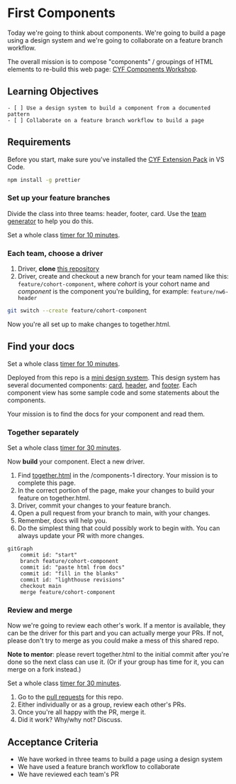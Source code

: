 # First Components

Today we're going to think about components. We're going to build a page using a design system and we're going to collaborate on a feature branch workflow.

The overall mission is to compose "components" / groupings of HTML elements to re-build this web page: [CYF Components Workshop](https://cyf-workshops.netlify.app/components-1).

## Learning Objectives

```objectives
- [ ] Use a design system to build a component from a documented pattern
- [ ] Collaborate on a feature branch workflow to build a page
```

## Requirements

Before you start, make sure you've installed the [CYF Extension Pack](https://marketplace.visualstudio.com/items?itemName=CodeYourFuture.cyf-extension-pack) in VS Code.

```bash
npm install -g prettier
```

<!--{{<note type="activity" title="Set up your feature branch 15m">}}-->

### Set up your feature branches

Divide the class into three teams: header, footer, card. Use the [team generator](https://cyf-workshops.netlify.app/components-1/teams.html) to help you do this.

Set a whole class [timer for 10 minutes](https://www.google.com/search?q=10+minute+timer).

### Each team, choose a driver

1. Driver, **clone** [this repository](https://github.com/CodeYourFuture/CYF-Workshops/)
1. Driver, create and checkout a new branch for your team named like this: `feature/cohort-component`, where _cohort_ is your cohort name and _component_ is the component you're building, for example: `feature/nw6-header`

```bash
git switch --create feature/cohort-component
```

Now you're all set up to make changes to together.html.

<!--{{</note>}}-->

<!--{{<note type="activity" title="Find your docs 10m">}}-->

## Find your docs

Set a whole class [timer for 10 minutes](https://www.google.com/search?q=10+minute+timer).

Deployed from this repo is a [mini design system](https://cyf-workshops.netlify.app/components-1). This design system has several documented components: [card](https://cyf-workshops.netlify.app/components-1/docs/card), [header](https://cyf-workshops.netlify.app/components-1/docs/header), and [footer](https://cyf-workshops.netlify.app/components-1/docs/footer). Each component view has some sample code and some statements about the components.

Your mission is to find the docs for your component and read them.

<!--{{</note>}}-->

### Together separately

Set a whole class [timer for 30 minutes](https://www.google.com/search?q=30+minute+timer).

<!--{{<note type="activity" title="Parallel Development 30m">}}-->

Now **build** your component. Elect a new driver.

1. Find [together.html](https://cyf-workshops.netlify.app/components-1/together.html) in the /components-1 directory. Your mission is to complete this page.
1. In the correct portion of the page, make your changes to build your feature on together.html.
1. Driver, commit your changes to your feature branch.
1. Open a pull request from your branch to main, with your changes.
1. Remember, docs will help you.
1. Do the simplest thing that could possibly work to begin with. You can always update your PR with more changes.

```mermaid
gitGraph
    commit id: "start"
    branch feature/cohort-component
    commit id: "paste html from docs"
    commit id: "fill in the blanks"
    commit id: "lighthouse revisions"
    checkout main
    merge feature/cohort-component
```

<!--{{</note>}}-->

### Review and merge

Now we're going to review each other's work. If a mentor is available, they can be the driver for this part and you can actually merge your PRs. If not, please don't try to merge as you could make a mess of this shared repo.

**Note to mentor**: please revert together.html to the initial commit after you're done so the next class can use it. (Or if your group has time for it, you can merge on a fork instead.)

Set a whole class [timer for 30 minutes](https://www.google.com/search?q=30+minute+timer).

<!--{{<note type="activity" title="Review 30m">}}-->

1. Go to the [pull requests](https://github.com/CodeYourFuture/CYF-Workshops/pulls) for this repo.
1. Either individually or as a group, review each other's PRs.
1. Once you're all happy with the PR, merge it.
1. Did it work? Why/why not? Discuss.

<!--{{</note>}}-->

## Acceptance Criteria

- We have worked in three teams to build a page using a design system
- We have used a feature branch workflow to collaborate
- We have reviewed each team's PR
